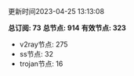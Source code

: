 更新时间2023-04-25 13:13:08

**总订阅: 73**
**总节点: 914**
**有效节点: 323**
- v2ray节点: 275
- ss节点: 32
- trojan节点: 16
